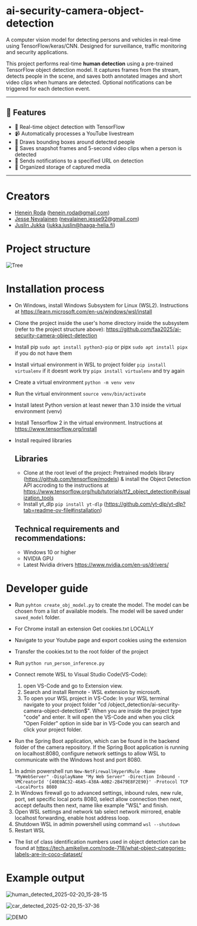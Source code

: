 # ai-security-camera-object-detection
A computer vision model for detecting persons and vehicles in real-time using TensorFlow/keras/CNN. Designed for surveillance, traffic monitoring and security applications.

This project performs real-time **human detection** using a pre-trained TensorFlow object detection model. It captures frames from the stream, detects people in the scene, and saves both annotated images and short video clips when humans are detected. Optional notifications can be triggered for each detection event.

---

## 🚀 Features

- 🎯 Real-time object detection with TensorFlow
- 📹 Automatically processes a YouTube livestream
- 🔲 Draws bounding boxes around detected people
- 💾 Saves snapshot frames and 5-second video clips when a person is detected
- 🔔 Sends notifications to a specified URL on detection
- 📁 Organized storage of captured media

---

# Creators
- [Henein Roda](https://github.com/hxrda) (henein.roda@gmail.com)
- [Jesse Nevalainen](https://github.com/Suppiluliumas) (nevalainen.jesse92@gmail.com)
- [Juslin Jukka](https://github.com/jusju) (jukka.juslin@haaga-helia.fi)


# Project structure
![Tree](https://github.com/user-attachments/assets/a3a1585e-462b-4cc6-84b0-db7e7f88ac21)



# Installation process

- On Windows, install Windows Subsystem for Linux (WSL2). Instructions at https://learn.microsoft.com/en-us/windows/wsl/install
- Clone the project inside the user's home directory inside the subsystem (refer to the project structure above): https://github.com/faa2025/ai-security-camera-object-detection
- Install pip `sudo apt install python3-pip` or pipx `sudo apt install pipx` if you do not have them
- Install virtual environment in WSL to project folder `pip install virtualenv` if it doesnt work try `pipx install virtualenv` and try again
- Create a virtual environment `python -m venv venv`
- Run the virtual environment `source venv/bin/activate`
- Install latest Python version at least newer than 3.10 inside the virtual environment (venv)
- Install Tensorflow 2 in the virtual environment. Instructions at https://www.tensorflow.org/install
- Install required libraries
  
  ## Libraries
  - Clone at the root level of the project: Pretrained models library (https://github.com/tensorflow/models) & install the Object Detection API accroding to the instructions at https://www.tensorflow.org/hub/tutorials/tf2_object_detection#visualization_tools
  - Install yt_dlp `pip install yt-dlp` (https://github.com/yt-dlp/yt-dlp?tab=readme-ov-file#installation)
 
  ## Technical requirements and recommendations:
  - Windows 10 or higher
  - NVIDIA GPU
  - Latest Nvidia drivers https://www.nvidia.com/en-us/drivers/

# Developer guide
 - Run `pyhton create_obj_model.py` to create the model. The model can be chosen from a list of available models. The model will be saved under `saved_model` folder.
 - For Chrome install an extension Get cookies.txt LOCALLY
 - Navigate to your Youtube page and export cookies using the extension
 - Transfer the cookies.txt to the root folder of the project
 - Run `python run_person_inference.py`
   
 - Connect remote WSL to Visual Studio Code(VS-Code):
   1. open VS-Code and go to Extension view.
   3. Search and install Remote - WSL extension by microsoft.
   4. To open your WSL project in VS-Code: In your WSL terminal navigate to your project folder 
      "cd /object_detection/ai-security-camera-object-detection$". When you are inside the 
      project type "code" and enter. It will open the VS-Code and when you click "Open Folder" 
      option in side bar in VS-Code you can search and click your project folder.

 - Run the Spring Boot application, which can be found in the backend folder of the camera repository. If the Spring Boot application is running on localhost:8080, configure network settings to allow WSL to communicate with the Windows host and port 8080.
  1.  In admin powershell run `New-NetFirewallHyperVRule -Name "MyWebServer" -DisplayName "My Web Server" -Direction Inbound -VMCreatorId '{40E0AC32-46A5-438A-A0B2-2B479E8F2E90}' -Protocol TCP -LocalPorts 8080`
  2.  In Windows firewall go to advanced settings, inbound rules, new rule, port, set specific local ports 8080, select allow connection then next, accept defaults then next, name like example "WSL" and finish.
  3.  Open WSL settings and network tab select network mirrored, enable localhost forwarding, enable host address loop.
  4.  Shutdown WSL in admin powershell using command `wsl --shutdown`
  5.  Restart WSL
 - The list of class identification numbers used in object detection can be found at https://tech.amikelive.com/node-718/what-object-categories-labels-are-in-coco-dataset/  


# Example output

![human_detected_2025-02-20_15-28-15](https://github.com/user-attachments/assets/6009520e-faa7-476e-a455-916dbaffd204)

![car_detected_2025-02-20_15-37-36](https://github.com/user-attachments/assets/12d11f22-9c29-4d9d-b787-5ab672a025f2)

![DEMO](polina-ezgif.com-video-to-gif-converter.gif)

